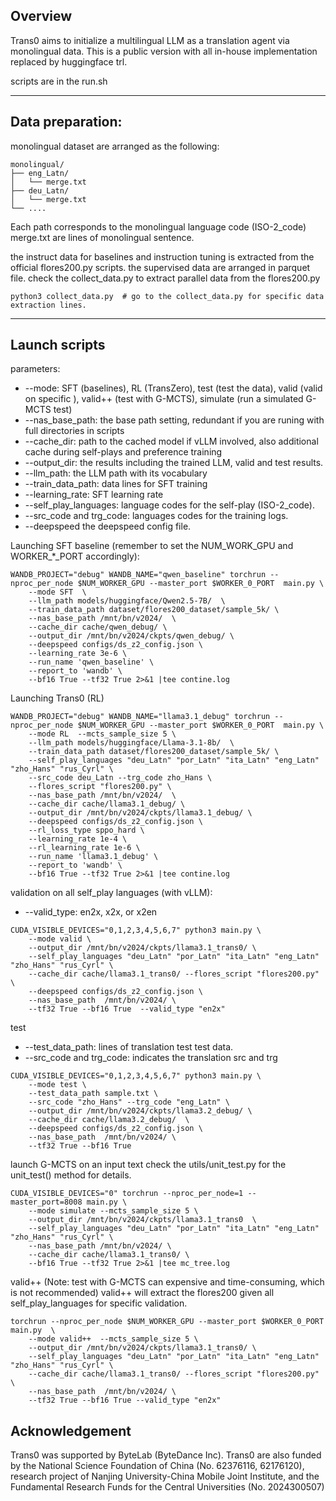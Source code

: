 
## Overview
Trans0 aims to initialize a multilingual LLM as a translation agent via monolingual data.
This is a public version with all in-house implementation replaced by huggingface trl.

scripts are in the run.sh

----
## Data preparation:
monolingual dataset are arranged as the following:
```
monolingual/
├── eng_Latn/
│   └── merge.txt
├── deu_Latn/
│   └── merge.txt
└── ....
```
Each path corresponds to the monolingual language code (ISO-2_code)
merge.txt are lines of monolingual sentence.

the instruct data for baselines and instruction tuning is extracted from the official flores200.py scripts.
the supervised data are arranged in parquet file.
check the collect_data.py to extract parallel data from the flores200.py

```
python3 collect_data.py  # go to the collect_data.py for specific data extraction lines.
```

----
## Launch scripts

parameters:
- --mode: SFT (baselines), RL (TransZero), test (test the data), valid (valid on specific ), valid++ (test with G-MCTS), simulate (run a simulated G-MCTS test)
- --nas_base_path: the base path setting, redundant if you are runing with full directories in scripts
- --cache_dir: path to the cached model if vLLM involved, also additional cache during self-plays and preference training
- --output_dir: the results including the trained LLM, valid and test results.
- --llm_path: the LLM path with its vocabulary
- --train_data_path: data lines for SFT training
- --learning_rate: SFT learning rate
- --self_play_languages: language codes for the self-play (ISO-2_code).
- --src_code and trg_code: languages codes for the training logs.
- --deepspeed the deepspeed config file.


Launching SFT baseline (remember to set the NUM_WORK_GPU and WORKER_*_PORT accordingly):
```
WANDB_PROJECT="debug" WANDB_NAME="qwen_baseline" torchrun --nproc_per_node $NUM_WORKER_GPU --master_port $WORKER_0_PORT  main.py \
    --mode SFT  \
    --llm_path models/huggingface/Qwen2.5-7B/  \
    --train_data_path dataset/flores200_dataset/sample_5k/ \
    --nas_base_path /mnt/bn/v2024/  \
    --cache_dir cache/qwen_debug/ \
    --output_dir /mnt/bn/v2024/ckpts/qwen_debug/ \
    --deepspeed configs/ds_z2_config.json \
    --learning_rate 3e-6 \
    --run_name 'qwen_baseline' \
    --report_to 'wandb' \
    --bf16 True --tf32 True 2>&1 |tee contine.log
```

Launching Trans0 (RL)
```
WANDB_PROJECT="debug" WANDB_NAME="llama3.1_debug" torchrun --nproc_per_node $NUM_WORKER_GPU --master_port $WORKER_0_PORT  main.py \
    --mode RL  --mcts_sample_size 5 \
    --llm_path models/huggingface/Llama-3.1-8b/  \
    --train_data_path dataset/flores200_dataset/sample_5k/ \
    --self_play_languages "deu_Latn" "por_Latn" "ita_Latn" "eng_Latn" "zho_Hans" "rus_Cyrl" \
    --src_code deu_Latn --trg_code zho_Hans \
    --flores_script "flores200.py" \
    --nas_base_path /mnt/bn/v2024/  \
    --cache_dir cache/llama3.1_debug/ \
    --output_dir /mnt/bn/v2024/ckpts/llama3.1_debug/ \
    --deepspeed configs/ds_z2_config.json \
    --rl_loss_type sppo_hard \
    --learning_rate 1e-4 \
    --rl_learning_rate 1e-6 \
    --run_name 'llama3.1_debug' \
    --report_to 'wandb' \
    --bf16 True --tf32 True 2>&1 |tee contine.log
```


validation on all self_play languages (with vLLM):
- --valid_type: en2x, x2x, or x2en
```
CUDA_VISIBLE_DEVICES="0,1,2,3,4,5,6,7" python3 main.py \
    --mode valid \
    --output_dir /mnt/bn/v2024/ckpts/llama3.1_trans0/ \
    --self_play_languages "deu_Latn" "por_Latn" "ita_Latn" "eng_Latn" "zho_Hans" "rus_Cyrl" \
    --cache_dir cache/llama3.1_trans0/ --flores_script "flores200.py"  \
    --deepspeed configs/ds_z2_config.json \
    --nas_base_path  /mnt/bn/v2024/ \
    --tf32 True --bf16 True  --valid_type "en2x"
```

test
- --test_data_path: lines of translation test test data.
- --src_code and trg_code: indicates the translation src and trg
```
CUDA_VISIBLE_DEVICES="0,1,2,3,4,5,6,7" python3 main.py \
    --mode test \
    --test_data_path sample.txt \
    --src_code "zho_Hans" --trg_code "eng_Latn" \
    --output_dir /mnt/bn/v2024/ckpts/llama3.2_debug/ \
    --cache_dir cache/llama3.2_debug/  \
    --deepspeed configs/ds_z2_config.json \
    --nas_base_path  /mnt/bn/v2024/ \
    --tf32 True --bf16 True
```

launch G-MCTS on an input text
check the utils/unit_test.py for the unit_test() method for details.
```
CUDA_VISIBLE_DEVICES="0" torchrun --nproc_per_node=1 --master_port=8008 main.py \
    --mode simulate --mcts_sample_size 5 \
    --output_dir /mnt/bn/v2024/ckpts/llama3.1_trans0  \
    --self_play_languages "deu_Latn" "por_Latn" "ita_Latn" "eng_Latn" "zho_Hans" "rus_Cyrl" \
    --nas_base_path /mnt/bn/v2024/ \
    --cache_dir cache/llama3.1_trans0/ \
    --bf16 True --tf32 True 2>&1 |tee mc_tree.log
```

valid++ (Note: test with G-MCTS can expensive and time-consuming, which is not recommended)
valid++ will extract the flores200 given all self_play_languages for specific validation.
```
torchrun --nproc_per_node $NUM_WORKER_GPU --master_port $WORKER_0_PORT  main.py  \
    --mode valid++  --mcts_sample_size 5 \
    --output_dir /mnt/bn/v2024/ckpts/llama3.1_trans0/ \
    --self_play_languages "deu_Latn" "por_Latn" "ita_Latn" "eng_Latn" "zho_Hans" "rus_Cyrl" \
    --cache_dir cache/llama3.1_trans0/ --flores_script "flores200.py"  \
    --nas_base_path  /mnt/bn/v2024/ \
    --tf32 True --bf16 True --valid_type "en2x"
```


## Acknowledgement
Trans0 was supported by ByteLab (ByteDance Inc).
Trans0 are also funded by the National Science Foundation of China (No. 62376116, 62176120), research project of Nanjing University-China Mobile Joint Institute, and the Fundamental Research Funds for the Central Universities (No. 2024300507)
